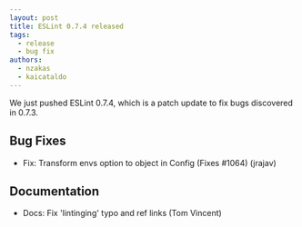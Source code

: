 ```yaml
---
layout: post
title: ESLint 0.7.4 released
tags:
  - release
  - bug fix
authors:
  - nzakas
  - kaicataldo
---
```


We just pushed ESLint 0.7.4, which is a patch update to fix bugs discovered in 0.7.3.

## Bug Fixes

* Fix: Transform envs option to object in Config (Fixes #1064) (jrajav)

## Documentation

* Docs: Fix 'lintinging' typo and ref links (Tom Vincent)
